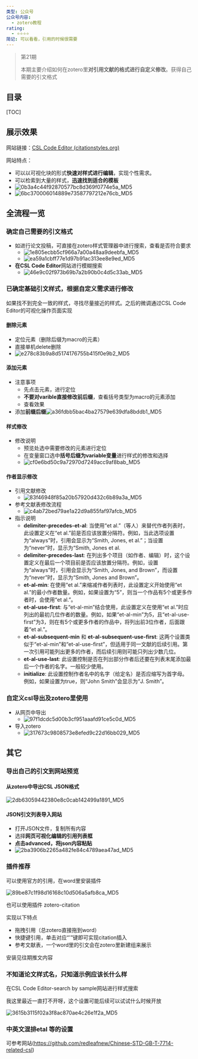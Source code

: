 ```yaml
---
类型: 公众号
公众号内容:
  - zotero教程
rating:
  - ⭐⭐⭐⭐
简记: 可以看看，引用的时候很需要
---
```


> 第21期
> 
> 本期主要介绍如何在zotero里**对引用文献的格式进行自定义修改**。获得自己需要的引文格式

## 目录

[TOC]

## 展示效果

网站链接：[CSL Code Editor (citationstyles.org)](https://editor.citationstyles.org/codeEditor/)

网站特点：

- 可以以可视化块的形式**快速对样式进行编辑**，实现个性需求。
- 可以检索到大量的样式，**迅速找到适合的模板**
- ![0b3a4c44f92870577bc8d369f0774e5a_MD5](https://pic-go-42.oss-cn-guangzhou.aliyuncs.com/img/0b3a4c44f92870577bc8d369f0774e5a_MD5.png)
- ![6bc370006014889e73587797212e76cb_MD5](https://pic-go-42.oss-cn-guangzhou.aliyuncs.com/img/6bc370006014889e73587797212e76cb_MD5.png)

## 全流程一览

### 确定自己需要的引文格式

- 如进行论文投稿，可直接在zotero样式管理器中进行搜索，查看是否符合要求
	- ![1e805ecbb5cf966a7a00a48aa9deebfa_MD5](https://pic-go-42.oss-cn-guangzhou.aliyuncs.com/img/1e805ecbb5cf966a7a00a48aa9deebfa_MD5.png)
	- ![ea59a1cbff77e1d97b91ac313ee8e9ed_MD5](https://pic-go-42.oss-cn-guangzhou.aliyuncs.com/img/ea59a1cbff77e1d97b91ac313ee8e9ed_MD5.png)
- **在CSL Code Editor**网站进行模糊搜索
	- ![46e9c02f973b69b7a2b90b0c4d5c33ab_MD5](https://pic-go-42.oss-cn-guangzhou.aliyuncs.com/img/46e9c02f973b69b7a2b90b0c4d5c33ab_MD5.png)

### 已确定基础引文样式，根据自定义需求进行修改

如果找不到完全一致的样式，寻找尽量接近的样式。之后的微调通过CSL Code Editor的可视化操作页面实现

#### 删除元素

- 定位元素（删除后缀为macro的元素）
- 直接单机delete删除
- ![e278c83b9a8d5174176755b415f0e9b2_MD5](https://pic-go-42.oss-cn-guangzhou.aliyuncs.com/img/e278c83b9a8d5174176755b415f0e9b2_MD5.png)

#### 添加元素

- 注意事项
	- 先点击元素，进行定位
	- **不要对varible直接修改前后缀**，查看括号类型为macro的元素添加
	- 查看效果
- 添加**前缀后缀**![a36fdbb5bac4ba27579e639dfa8bddb1_MD5](https://pic-go-42.oss-cn-guangzhou.aliyuncs.com/img/a36fdbb5bac4ba27579e639dfa8bddb1_MD5.png)

#### 样式修改

- 修改说明
	- 预览处选中需要修改的元素进行定位
	- 在变量窗口选中**括号后缀为variable变量**进行样式的修改和选择
	- ![cf0e6bd50c9a72970d7249acc9af8bab_MD5](https://pic-go-42.oss-cn-guangzhou.aliyuncs.com/img/cf0e6bd50c9a72970d7249acc9af8bab_MD5.png)

#### 作者显示修改

- 引用文献修改
	- ![83f46948f85a20b57920d432c6b89a3a_MD5](https://pic-go-42.oss-cn-guangzhou.aliyuncs.com/img/83f46948f85a20b57920d432c6b89a3a_MD5.png)
- 参考文献表修改流程
	- ![c4ab72bed79ae1a22d9a855faf97afcb_MD5](https://pic-go-42.oss-cn-guangzhou.aliyuncs.com/img/c4ab72bed79ae1a22d9a855faf97afcb_MD5.png)
- 指示说明
	- **delimiter-precedes-et-al**: 当使用“et al.”（等人）来替代作者列表时，此设置定义在“et al.”前是否应该放置分隔符。例如，当此选项设置为“always”时，引用会显示为“Smith, Jones, et al.”；当设置为“never”时，显示为“Smith, Jones et al.
	- **delimiter-precedes-last**: 在列出多个项目（如作者、编辑）时，这个设置定义在最后一个项目前是否应该放置分隔符。例如，设置为“always”时，引用会显示为“Smith, Jones, and Brown”，而设置为“never”时，显示为“Smith, Jones and Brown”。
	- **et-al-min**: 在使用“et al.”来缩减作者列表时，此设置定义开始使用“et al.”的最小作者数量。例如，如果设置为“5”，则当一个作品有5个或更多作者时，会使用“et al.”。
	- **et-al-use-first**: 与“et-al-min”结合使用，此设置定义在使用“et al.”时应列出的最初几位作者的数量。例如，如果“et-al-min”为5，且“et-al-use-first”为3，则在有5个或更多作者的作品中，将列出前3位作者，后面跟着“et al.”。
	- **et-al-subsequent-min** 和 **et-al-subsequent-use-first**: 这两个设置类似于“et-al-min”和“et-al-use-first”，但适用于同一文献的后续引用。第一次引用可能列出更多的作者，而后续引用则可能只列出少数几位。
	- **et-al-use-last**: 此设置控制是否在列出部分作者后还要在列表末尾添加最后一个作者的名字。一般较少使用。
	- **initialize**: 此设置控制作者名中的名字（给定名）是否应缩写为首字母。例如，如果设置为true，则“John Smith”会显示为“J. Smith”。

### 自定义csl导出及zotero里使用

- 从网页中导出
	- ![97f1dcdc5d00b3cf951aaafd91ce5c0d_MD5](https://pic-go-42.oss-cn-guangzhou.aliyuncs.com/img/97f1dcdc5d00b3cf951aaafd91ce5c0d_MD5.png)
- 导入zotero
	- ![317673c9808573e8efed9c22d16bb029_MD5](https://pic-go-42.oss-cn-guangzhou.aliyuncs.com/img/317673c9808573e8efed9c22d16bb029_MD5.png)

## 其它

### 导出自己的引文到网站预览

#### 从zotero中导出CSL JSON格式

![2db63059442380e8c0cab142499a1891_MD5](https://pic-go-42.oss-cn-guangzhou.aliyuncs.com/img/2db63059442380e8c0cab142499a1891_MD5.png)

#### JSON引文列表导入网站

- 打开JSON文件，复制所有内容
- 选择**网页可视化编辑的引用列表框**
- **点击advanced，将json内容粘贴**
- ![2ba3906b2265a482fe84c4789aea47ad_MD5](https://pic-go-42.oss-cn-guangzhou.aliyuncs.com/img/2ba3906b2265a482fe84c4789aea47ad_MD5.png)

### 插件推荐

可以使用官方的引用，在word里安装插件

![89be87c1f98d16168c10d506a5afb8ca_MD5](https://pic-go-42.oss-cn-guangzhou.aliyuncs.com/img/89be87c1f98d16168c10d506a5afb8ca_MD5.png)

也可以使用插件 zotero-citation

实现以下特点

- 拖拽引用（总zotero直接拖到word）
- 快捷键引用，单击对应“'”键即可实现citation插入
- 参考文献表，一个word里的引文会在zotero里新建组来展示

安装见往期推文内容

### 不知道论文样式名，只知道示例应该长什么样

在CSL Code Editor-search by sample网站进行样式搜索

我这里最近一直打不开呀，这个设置可能后续可以试试什么时候开放

![3615b3115f02a3f8ac870ae4c26e1f2a_MD5](https://pic-go-42.oss-cn-guangzhou.aliyuncs.com/img/3615b3115f02a3f8ac870ae4c26e1f2a_MD5.png)

### 中英文混排etal 等的设置

可参考网站(https://github.com/redleafnew/Chinese-STD-GB-T-7714-related-csl)
